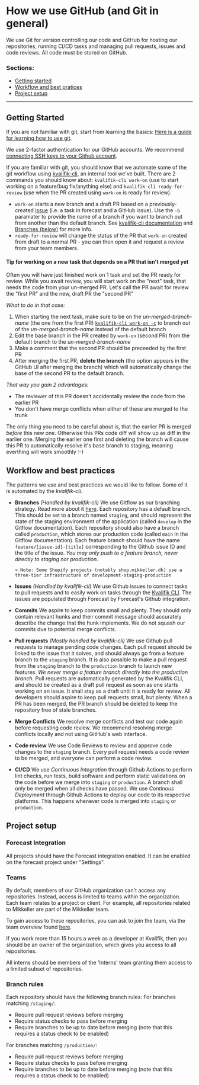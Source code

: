 # How we use GitHub (and Git in general)

We use Git for version controlling our code and GitHub for hosting our repositories, running CI/CD tasks and managing pull requests, issues and code reviews. All code must be stored on GitHub.

### Sections:

- [Getting started](#getting-started)
- [Workflow and best pratices](#workflow-and-best-practices)
- [Project setup](#project-setup)

---

## Getting Started

If you are not familiar with git, start from learning the basics: [Here is a guide for learning how to use git](https://rogerdudler.github.io/git-guide/).

We use 2-factor authentication for our GitHub accounts. We recommend [connecting SSH keys to your Github account](https://docs.github.com/en/github/authenticating-to-github/connecting-to-github-with-ssh).

If you are familiar with git, you should know that we automate some of the git workflow using [kvalifik-cli](https://github.com/Kvalifik/Kvalifik-CLI), an internal tool we've built. There are 2 commands you should know about: `kvalifik-cli work-on` (use to start working on a feature/bug fix/anything else) and `kvalifik-cli ready-for-review` (use when the PR created using `work-on` is ready for review).

- `work-on` starts a new branch and a draft PR based on a previously-created [issue](#issues) (i.e. a task in forecast and a GitHub issue). Use the `-b` paramater to provide the name of a branch if you want to branch out from another than the default branch. See [kvalifik-cli documentation](https://github.com/Kvalifik/Kvalifik-CLI) and [Branches (below)](branches) for more info.
- `ready-for-review` will change the status of the PR that `work-on` created from draft to a normal PR - you can then open it and request a review from your team members.

#### Tip for working on a new task that depends on a PR that isn't merged yet

Often you will have just finished work on 1 task and set the PR ready for review. While you await review, you will start work on the "next" task, that needs the code from your un-merged PR. Let's call the PR await for review the "first PR" and the new, draft PR the "second PR"

_What to do in that case:_

1. When starting the next task, make sure to be on the _un-merged-branch-name_ (the one from the first PR) [`kvalifik-cli work-on -c`](https://github.com/Kvalifik/Kvalifik-CLI#kvalifik-cli-work-on) to branch out of the _un-merged-branch-name_ instead of the default branch
2. Edit the base branch in the PR created by `work-on` (second PR) from the default branch to the _un-merged-branch-name_
3. Make a comment that the second PR should be preceeded by the first PR
4. After merging the first PR, **delete the branch** (the option appears in the GitHub UI after merging the branch) which will automatically change the base of the second PR to the default branch.

_That way you gain 2 advantages:_

- The reviewer of this PR doesn't accidentally review the code from the earlier PR
- You don't have merge conflicts when either of these are merged to the trunk

The only thing you need to be careful about is, that the earlier PR is merged _before_ this new one. Otherwise this PRs code diff will show up as diff in the earlier one.
Merging the earlier one first and deleting the branch will cause this PR to automatically resolve it's base branch to staging, meaning everthing will work smoothly :-)

## Workflow and best practices

The patterns we use and best practices we would like to follow. Some of it is automated by the _kvalifik-cli_.

- **Branches**
  _(Handled by kvalifik-cli)_ We use Gitflow as our branching strategy. Read more about it [here](https://www.atlassian.com/git/tutorials/comparing-workflows/gitflow-workflow).
  Each repository has a default branch. This should be set to a branch named `staging`, and should represent the state of the staging environment of the application (called `develop` in the Gitflow documentation).
  Each repository should also have a branch called `production`, which stores our production code (called `main` in the Gitflow documentation).
  Each feature branch should have the name `feature/[issue-id]-[title]` corresponding to the Github issue ID and the title of the issue. _You may only push to a feature branch, never directly to staging nor production_.

      > Note: Some Shopify projects (notably shop.mikkeller.dk) use a three-tier infrastructure of development-staging-production

- **Issues**
  _(Handled by kvalifik-cli_) We use Github issues to connect tasks to pull requests and to easily work on tasks through the [Kvalifik CLI](https://github.com/Kvalifik/Kvalifik-CLI). The issues are populated through Forecast by Forecast's Github integration.
- **Commits**
  We aspire to keep commits small and plenty. They should only contain relevant hunks and their commit message should accurately describe the change that the hunk implements. We do not squash our commits due to potential merge conflicts.
- **Pull requests**
  _(Mostly handled by kvalifik-cli)_ We use Github pull requests to manage pending code changes. Each pull request should be linked to the issue that it solves, and should always go from a feature branch to the `staging` branch. It is also possible to make a pull request from the `staging` branch to the `production` branch to launch new features. _We never merge a feature branch directly into the production branch._ Pull requests are automatically generated by the Kvalifik CLI, and should be created as a draft pull request as soon as one starts working on an issue. It shall stay as a draft until it is ready for review. All developers should aspire to keep pull requests small, but plenty.
  When a PR has been merged, the PR branch should be deleted to keep the repository free of stale branches.
- **Merge Conflicts**
  We resolve merge conflicts and test our code again before requesting code review. We recommend resolving merge conflicts locally and not using GitHub's web interface.
- **Code review**
  We use Code Reviews to review and approve code changes to the `staging` branch. Every pull request needs a code review to be merged, and everyone can perform a code review.
- **CI/CD**
  We use _Continuous Integration_ through Github Actions to perform lint checks, run tests, build software and perform static validations on the code before we merge into `staging` or `production`. A branch shall only be merged when all checks have passed. We use _Continous Deployment_ through Github Actions to deploy our code to its respective platforms. This happens whenever code is merged into `staging` or `production`.

## Project setup

### Forecast Integration

All projects should have the Forecast integration enabled. It can be enabled on the forecast project under "Settings".

### Teams

By default, members of our GitHub organization can't access any repositories. Instead, access is limited to teams within the organization. Each team relates to a project or client. For example, all repositories related to Mikkeller are part of the Mikkeller team.

To gain access to these repositories, you can ask to join the team, via the team overview found [here](https://github.com/orgs/Kvalifik/teams).

If you work more than 15 hours a week as a developer at Kvalifik, then you should be an owner of the organization, which gives you access to all repositories.

All interns should be members of the 'Interns' team granting them access to a limited subset of repositories.

### Branch rules

Each repository should have the following branch rules:
For branches matching `/staging/`:

- Require pull request reviews before merging
- Require status checks to pass before merging
- Require branches to be up to date before merging (note that this requires a status check to be enabled)

For branches matching `/production/`:

- Require pull request reviews before merging
- Require status checks to pass before merging
- Require branches to be up to date before merging (note that this requires a status check to be enabled)
